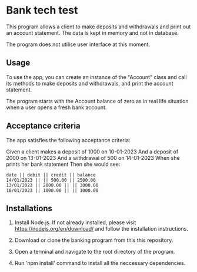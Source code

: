 # Bank tech test

This program allows a client to make deposits and withdrawals and print out an account statement. The data is kept in memory and not in database. 

The program does not utilise user interface at this moment.

## Usage

To use the app, you can create an instance of the "Account" class and call its methods to make deposits and withdrawals, and print the account statement. 

The program starts with the Account balance of zero as in real life situation when a user opens a fresh bank account. 

## Acceptance criteria

The app satisfies the following acceptance criteria: 

Given a client makes a deposit of 1000 on 10-01-2023
And a deposit of 2000 on 13-01-2023
And a withdrawal of 500 on 14-01-2023
When she prints her bank statement
Then she would see: 

```
date || debit || credit || balance
14/01/2023 || || 500.00 || 2500.00
13/01/2023 || 2000.00 || || 3000.00
10/01/2023 || 1000.00 || || 1000.00

```
## Installations

1. Install Node.js. If not already installed, please visit https://nodejs.org/en/download/ and follow the installation instructions.

2. Download or clone the banking program from this this repository.

3. Open a terminal and navigate to the root directory of the program.

4. Run 'npm install' command to install all the neccessary dependencies.

